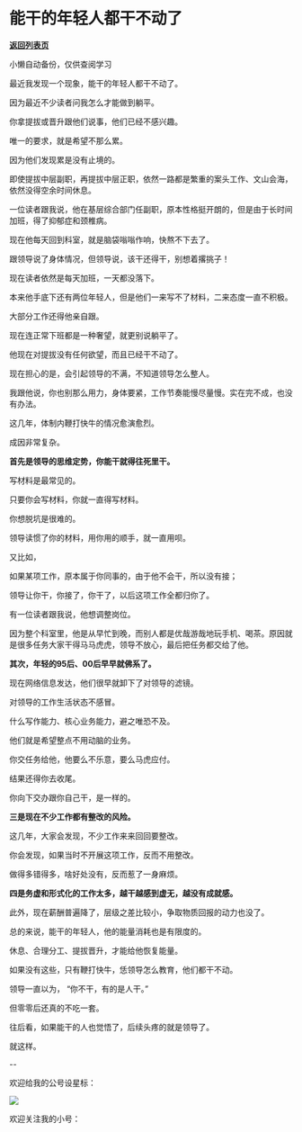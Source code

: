 # 能干的年轻人都干不动了

[**返回列表页**](/gzh/费曼的小茶馆)

小懒自动备份，仅供查阅学习

最近我发现一个现象，能干的年轻人都干不动了。

因为最近不少读者问我怎么才能做到躺平。

你拿提拔或晋升跟他们说事，他们已经不感兴趣。

唯一的要求，就是希望不那么累。

因为他们发现累是没有止境的。

即使提拔中层副职，再提拔中层正职，依然一路都是繁重的案头工作、文山会海，依然没得空余时间休息。

一位读者跟我说，他在基层综合部门任副职，原本性格挺开朗的，但是由于长时间加班，得了抑郁症和颈椎病。  

现在他每天回到科室，就是脑袋嗡嗡作响，快熬不下去了。

跟领导说了身体情况，但领导说，该干还得干，别想着撂挑子！

现在读者依然是每天加班，一天都没落下。  

本来他手底下还有两位年轻人，但是他们一来写不了材料，二来态度一直不积极。

大部分工作还得他亲自跟。

现在连正常下班都是一种奢望，就更别说躺平了。

他现在对提拔没有任何欲望，而且已经干不动了。

现在担心的是，会引起领导的不满，不知道领导怎么整人。

我跟他说，你也别那么用力，身体要紧，工作节奏能慢尽量慢。实在完不成，也没有办法。

这几年，体制内鞭打快牛的情况愈演愈烈。  

成因非常复杂。

**首先是领导的思维定势，你能干就得往死里干。**

写材料是最常见的。  

只要你会写材料，你就一直得写材料。

你想脱坑是很难的。  

领导读惯了你的材料，用你用的顺手，就一直用呗。

又比如，  

如果某项工作，原本属于你同事的，由于他不会干，所以没有接；

领导让你干，你接了，你干了，以后这项工作全都归你了。  

有一位读者跟我说，他想调整岗位。

因为整个科室里，他是从早忙到晚，而别人都是优哉游哉地玩手机、喝茶。原因就是很多任务大家干得马马虎虎，领导不放心，最后把任务都交给了他。  

**其次，年轻的95后、00后早早就佛系了。**  

现在网络信息发达，他们很早就卸下了对领导的滤镜。

对领导的工作生活状态不感冒。

什么写作能力、核心业务能力，避之唯恐不及。

他们就是希望整点不用动脑的业务。  

你交任务给他，他要么不乐意，要么马虎应付。

结果还得你去收尾。

你向下交办跟你自己干，是一样的。

**三是现在不少工作都有整改的风险。**  

这几年，大家会发现，不少工作来来回回要整改。

你会发现，如果当时不开展这项工作，反而不用整改。  

做得多错得多，啥好处没有，反而惹了一身麻烦。

**四是务虚和形式化的工作太多，越干越感到虚无，越没有成就感。**  

此外，现在薪酬普遍降了，层级之差比较小，争取物质回报的动力也没了。  

总的来说，能干的年轻人，他的能量消耗也是有限度的。  

休息、合理分工、提拔晋升，才能给他恢复能量。  

如果没有这些，只有鞭打快牛，恁领导怎么教育，他们都干不动。  

领导一直以为， “你不干，有的是人干。”  

但零零后还真的不吃一套。

往后看，如果能干的人也觉悟了，后续头疼的就是领导了。

就这样。

\--

欢迎给我的公号设星标：  

![](https://mmbiz.qpic.cn/mmbiz_jpg/4ufdCXwkRAod3AMxVicia6Yyhr184eMJXv2rlXMhia5o7YMc9J6tJ7vjb4ia0hgwBJCbaLQERrBzOTaQqS14KQukaA/640?wx_fmt=jpeg&from;=appmsg)

欢迎关注我的小号：

